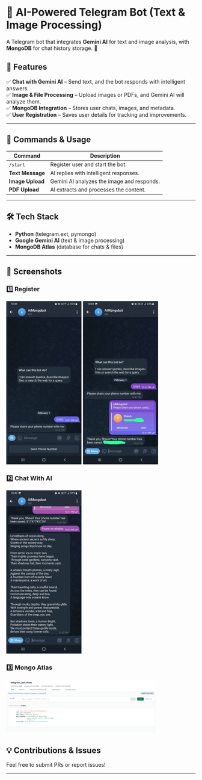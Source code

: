 

# **🤖 AI-Powered Telegram Bot (Text & Image Processing)**  

A Telegram bot that integrates **Gemini AI** for text and image analysis, with **MongoDB** for chat history storage. 🚀  

## **🔹 Features**  
✅ **Chat with Gemini AI** – Send text, and the bot responds with intelligent answers.  
✅ **Image & File Processing** – Upload images or PDFs, and Gemini AI will analyze them.  
✅ **MongoDB Integration** – Stores user chats, images, and metadata.  
✅ **User Registration** – Saves user details for tracking and improvements.  

---



## **📌 Commands & Usage**  

| Command   | Description  |
|-----------|-------------|
| `/start`  | Register user and start the bot. |
| **Text Message**  | AI replies with intelligent responses. |
| **Image Upload**  | Gemini AI analyzes the image and responds. |
| **PDF Upload**  | AI extracts and processes the content. |

---

## **🛠️ Tech Stack**  
- **Python** (telegram.ext, pymongo)  
- **Google Gemini AI** (text & image processing)  
- **MongoDB Atlas** (database for chats & files)  

---
## **📸 Screenshots**  

### **1️⃣ Register**  
<img src="Screenshots/1.jpeg" width="200"> 
<img src="Screenshots/2.jpeg" width="200"> 

### **2️⃣ Chat With AI**
<img src="Screenshots/3.jpeg" width="200"> 

### **3️⃣ Mongo Atlas**
<img src="Screenshots/4.png" width="400">  


## 💡 **Contributions & Issues**  
Feel free to submit PRs or report issues!  

---
